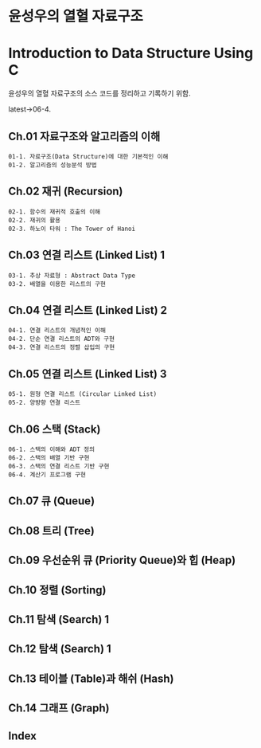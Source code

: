 # 윤성우의 열혈 자료구조 
# Introduction to Data Structure Using C
윤성우의 열혈 자료구조의 소스 코드를 정리하고 기록하기 위함.

latest->06-4.

## Ch.01 자료구조와 알고리즘의 이해
    01-1. 자료구조(Data Structure)에 대한 기본적인 이해
    01-2. 알고리즘의 성능분석 방법
## Ch.02 재귀 (Recursion)
    02-1. 함수의 재귀적 호출의 이해
    02-2. 재귀의 활용
    02-3. 하노이 타워 : The Tower of Hanoi
## Ch.03 연결 리스트 (Linked List) 1
    03-1. 추상 자료형 : Abstract Data Type
    03-2. 배열을 이용한 리스트의 구현
## Ch.04 연결 리스트 (Linked List) 2
    04-1. 연결 리스트의 개념적인 이해
    04-2. 단순 연결 리스트의 ADT와 구현
    04-3. 연결 리스트의 정렬 삽입의 구현
## Ch.05 연결 리스트 (Linked List) 3
    05-1. 원형 연결 리스트 (Circular Linked List)
    05-2. 양뱡향 연결 리스트
## Ch.06 스택 (Stack)
    06-1. 스택의 이해와 ADT 정의
    06-2. 스택의 배열 기반 구현
    06-3. 스택의 연결 리스트 기반 구현
    06-4. 계산기 프로그램 구현
## Ch.07 큐 (Queue)
## Ch.08 트리 (Tree)
## Ch.09 우선순위 큐 (Priority Queue)와 힙 (Heap)
## Ch.10 정렬 (Sorting)
## Ch.11 탐색 (Search) 1
## Ch.12 탐색 (Search) 1
## Ch.13 테이블 (Table)과 해쉬 (Hash)
## Ch.14 그래프 (Graph)
## Index
